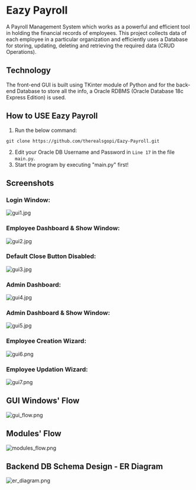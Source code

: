 # Eazy Payroll
A Payroll Management System which works as a powerful and efficient tool in holding the financial records of employees.
This project collects data of each employee in a particular organization and efficiently uses a Database for storing, updating, deleting and retrieving the required data (CRUD Operations).

## Technology
The front-end GUI is built using TKinter module of Python and for the back-end Database to store all the info, a Oracle RDBMS (Oracle Database 18c Express Edition) is used. 

## How to USE Eazy Payroll
1. Run the below command:
```
git clone https://github.com/therealsgopi/Eazy-Payroll.git
```
2. Edit your Oracle DB Username and Password in `Line 17` in the file `main.py`.
3. Start the program by executing "main.py" first!

## Screenshots
### Login Window:
![gui1.jpg](pictures/gui1.jpg)

### Employee Dashboard & Show Window:
![gui2.jpg](pictures/gui2.jpg)

### Default Close Button Disabled:
![gui3.jpg](pictures/gui3.jpg)

### Admin Dashboard:
![gui4.jpg](pictures/gui4.jpg)

### Admin Dashboard & Show Window:
![gui5.jpg](pictures/gui5.jpg)

### Employee Creation Wizard:
![gui6.png](pictures/gui6.png)

### Employee Updation Wizard:
![gui7.png](pictures/gui7.png)

## GUI Windows' Flow
![gui_flow.png](pictures/gui_flow.png)

## Modules' Flow
![modules_flow.png](https://github.com/therealsgopi/Eazy-Payroll/blob/main/pictures/modules_flow.png)

## Backend DB Schema Design - ER Diagram
![er_diagram.png](pictures/er_diagram.png)
